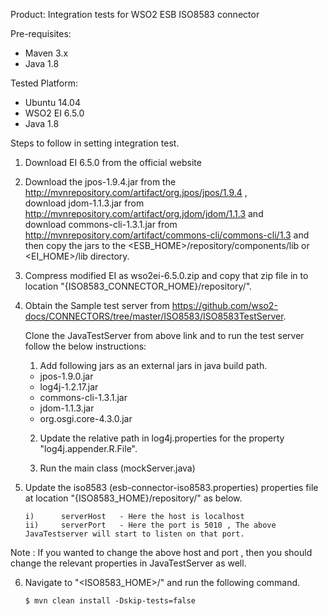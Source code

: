 Product: Integration tests for WSO2 ESB ISO8583 connector

Pre-requisites:

 - Maven 3.x
 - Java 1.8

Tested Platform: 

 - Ubuntu 14.04
 - WSO2 EI 6.5.0
 - Java 1.8

Steps to follow in setting integration test.

 1. Download EI 6.5.0 from the official website

 2. Download the jpos-1.9.4.jar from the http://mvnrepository.com/artifact/org.jpos/jpos/1.9.4 ,<br/>
    download jdom-1.1.3.jar from http://mvnrepository.com/artifact/org.jdom/jdom/1.1.3 and <br/>
    download commons-cli-1.3.1.jar from http://mvnrepository.com/artifact/commons-cli/commons-cli/1.3 and <br/> then copy the
    jars to the <ESB_HOME>/repository/components/lib or <EI_HOME>/lib directory.

 3. Compress modified EI as wso2ei-6.5.0.zip and copy that zip file in to location "{ISO8583_CONNECTOR_HOME}/repository/".

 4. Obtain the Sample test server from https://github.com/wso2-docs/CONNECTORS/tree/master/ISO8583/ISO8583TestServer.

    Clone the JavaTestServer from above link and to run the test server follow the below instructions:

    1.  Add following jars as an external jars in java build path.
       - jpos-1.9.0.jar
       - log4j-1.2.17.jar
       - commons-cli-1.3.1.jar
       - jdom-1.1.3.jar
       - org.osgi.core-4.3.0.jar

    2.  Update the relative path in log4j.properties for the property "log4j.appender.R.File".

    3.  Run the main class (mockServer.java)
 
 5. Update the iso8583 (esb-connector-iso8583.properties) properties file at location "{ISO8583_HOME}/repository/" as below.
   
        i)      serverHost   - Here the host is localhost
        ii)     serverPort   - Here the port is 5010 , The above JavaTestserver will start to listen on that port.

   Note :   If you wanted to change the above host and port , then you should change the relevant properties in
            JavaTestServer as well.

 6. Navigate to "<ISO8583_HOME>/" and run the following command.
 
        $ mvn clean install -Dskip-tests=false
